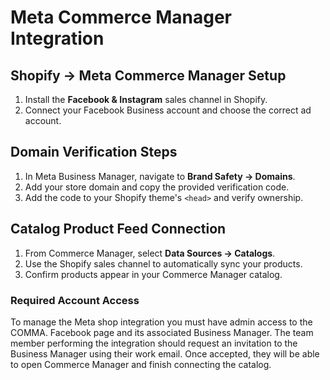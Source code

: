 # Meta Commerce Manager Integration

## Shopify → Meta Commerce Manager Setup
1. Install the **Facebook & Instagram** sales channel in Shopify.
2. Connect your Facebook Business account and choose the correct ad account.

## Domain Verification Steps
1. In Meta Business Manager, navigate to **Brand Safety → Domains**.
2. Add your store domain and copy the provided verification code.
3. Add the code to your Shopify theme's `<head>` and verify ownership.

## Catalog Product Feed Connection
1. From Commerce Manager, select **Data Sources → Catalogs**.
2. Use the Shopify sales channel to automatically sync your products.
3. Confirm products appear in your Commerce Manager catalog.

### Required Account Access
To manage the Meta shop integration you must have admin access to the
COMMA. Facebook page and its associated Business Manager. The team
member performing the integration should request an invitation to the
Business Manager using their work email. Once accepted, they will be able
to open Commerce Manager and finish connecting the catalog.
